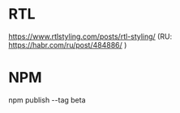 # RTL
https://www.rtlstyling.com/posts/rtl-styling/ (RU: https://habr.com/ru/post/484886/ )

# NPM

npm publish --tag beta